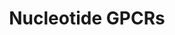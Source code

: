 ---
authors:
- MaintBot
- Egonw
description: ''
last-edited: 2015-01-07
organisms:
- Gallus gallus
redirect_from:
- /index.php/Pathway:WP806
- /instance/WP806
schema-jsonld:
- '@context': https://schema.org/
  '@id': https://wikipathways.github.io/pathways/WP806.html
  '@type': Dataset
  creator:
    '@type': Organization
    name: WikiPathways
  description: ''
  keywords:
  - Adenosine
  - ADORA2B
  - P2RY2
  - P2RY1
  - LTB4R
  - Adenine
  - P2RY6
  - P2RY4
  - GPR23
  - P2RY5
  - ADORA3
  - ADORA2A
  - ADORA1
  license: CC0
  name: Nucleotide GPCRs
seo: CreativeWork
title: Nucleotide GPCRs
wpid: WP806
---